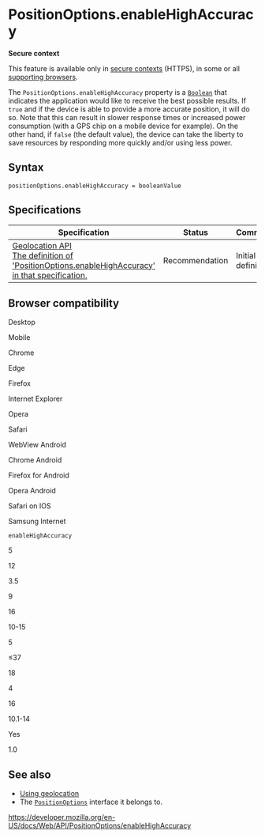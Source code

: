 PositionOptions.enableHighAccuracy
==================================

**Secure context**

This feature is available only in [secure contexts](https://developer.mozilla.org/en-US/docs/Web/Security/Secure_Contexts) (HTTPS), in some or all [supporting browsers](#browser_compatibility).

The `PositionOptions.enableHighAccuracy` property is a [`Boolean`](https://developer.mozilla.org/en-US/docs/Web/JavaScript/Reference/Global_Objects/Boolean) that indicates the application would like to receive the best possible results. If `true` and if the device is able to provide a more accurate position, it will do so. Note that this can result in slower response times or increased power consumption (with a GPS chip on a mobile device for example). On the other hand, if `false` (the default value), the device can take the liberty to save resources by responding more quickly and/or using less power.

Syntax
------

    positionOptions.enableHighAccuracy = booleanValue

Specifications
--------------

<table><thead><tr class="header"><th>Specification</th><th>Status</th><th>Comment</th></tr></thead><tbody><tr class="odd"><td><a href="https://w3c.github.io/geolocation-api/#dom-positionoptions-enablehighaccuracy">Geolocation API<br />
<span class="small">The definition of 'PositionOptions.enableHighAccuracy' in that specification.</span></a></td><td><span class="spec-rec">Recommendation</span></td><td>Initial definition</td></tr></tbody></table>

Browser compatibility
---------------------

Desktop

Mobile

Chrome

Edge

Firefox

Internet Explorer

Opera

Safari

WebView Android

Chrome Android

Firefox for Android

Opera Android

Safari on IOS

Samsung Internet

`enableHighAccuracy`

5

12

3.5

9

16

10-15

5

≤37

18

4

16

10.1-14

Yes

1.0

See also
--------

-   [Using geolocation](../geolocation_api)
-   The [`PositionOptions`](../positionoptions) interface it belongs to.

<a href="https://developer.mozilla.org/en-US/docs/Web/API/PositionOptions/enableHighAccuracy" class="_attribution-link">https://developer.mozilla.org/en-US/docs/Web/API/PositionOptions/enableHighAccuracy</a>
